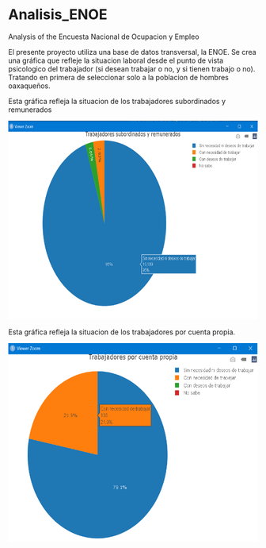 # Analisis_ENOE
Analysis of the Encuesta Nacional de Ocupacion y Empleo

El presente proyecto utiliza una base de datos transversal, la ENOE.
Se crea una gráfica que refleje la situacion laboral desde el punto de vista 
psicologico del trabajador (si desean trabajar o no, y si tienen trabajo o no). 
Tratando en primera de seleccionar solo a la poblacion de hombres oaxaqueños.

Esta gráfica refleja la situacion de los trabajadores subordinados y remunerados
<p align="center">
    <img src="https://github.com/Rafa-77/Analisis_ENOE/blob/main/Images/Trabajadores1.png" width="560" height="400">
</p>

Esta gráfica refleja la situacion de los trabajadores por cuenta propia.

<p align="center">
    <img src="https://github.com/Rafa-77/Analisis_ENOE/blob/main/Images/Trabajadores2.png" width="550" height="400">
</p>
